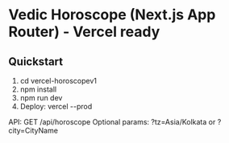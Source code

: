 # Vedic Horoscope (Next.js App Router) - Vercel ready

## Quickstart
1. cd vercel-horoscopev1
2. npm install
3. npm run dev
4. Deploy: vercel --prod

API: GET /api/horoscope
Optional params: ?tz=Asia/Kolkata or ?city=CityName

